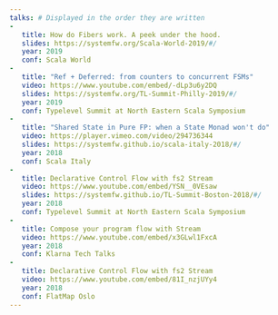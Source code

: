 ```yaml
---
talks: # Displayed in the order they are written
-
   title: How do Fibers work. A peek under the hood.
   slides: https://systemfw.org/Scala-World-2019/#/
   year: 2019
   conf: Scala World
-
   title: "Ref + Deferred: from counters to concurrent FSMs"
   video: https://www.youtube.com/embed/-dLp3u6y2DQ
   slides: https://systemfw.org/TL-Summit-Philly-2019/#/
   year: 2019
   conf: Typelevel Summit at North Eastern Scala Symposium
-
   title: "Shared State in Pure FP: when a State Monad won't do"
   video: https://player.vimeo.com/video/294736344
   slides: https://systemfw.github.io/scala-italy-2018/#/
   year: 2018
   conf: Scala Italy
-
   title: Declarative Control Flow with fs2 Stream
   video: https://www.youtube.com/embed/YSN__0VEsaw
   slides: https://systemfw.github.io/TL-Summit-Boston-2018/#/
   year: 2018
   conf: Typelevel Summit at North Eastern Scala Symposium
-
   title: Compose your program flow with Stream
   video: https://www.youtube.com/embed/x3GLwl1FxcA
   year: 2018
   conf: Klarna Tech Talks
-
   title: Declarative Control Flow with fs2 Stream
   video: https://www.youtube.com/embed/81I_nzjUYy4
   year: 2018
   conf: FlatMap Oslo
---
```

